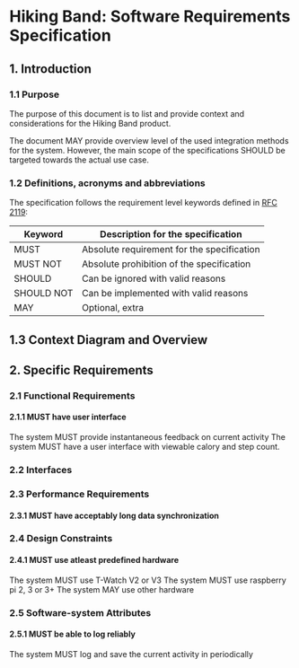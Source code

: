 # Hiking Band: Software Requirements Specification

## 1. Introduction

### 1.1 Purpose

The purpose of this document is to list and provide context and considerations for the Hiking Band product. 

The document MAY provide overview level of the used integration methods for the system. However, the main scope of the specifications SHOULD be targeted towards the actual use case. 

### 1.2 Definitions, acronyms and abbreviations

The specification follows the requirement level keywords defined in [RFC 2119](https://datatracker.ietf.org/doc/html/rfc2119):

|     Keyword      |      Description for the specification     |
| ---------------- | ------------------------------------------ |
| MUST             | Absolute requirement for the specification |
| MUST NOT         | Absolute prohibition of the specification  |
| SHOULD           | Can be ignored with valid reasons          |
| SHOULD NOT       | Can be implemented with valid reasons      |
| MAY              | Optional, extra                            |



## 1.3 Context Diagram and Overview

<Context Diagram place holder>

## 2. Specific Requirements

### 2.1 Functional Requirements

#### 2.1.1 MUST have user interface
The system MUST provide instantaneous feedback on current activity
The system MUST have a user interface with viewable calory and step count.

### 2.2 Interfaces

### 2.3 Performance Requirements

#### 2.3.1 MUST have acceptably long data synchronization

### 2.4 Design Constraints

#### 2.4.1 MUST use atleast predefined hardware
The system MUST use T-Watch V2 or V3
The system MUST use raspberry pi 2, 3 or 3+
The system MAY use other hardware 

### 2.5 Software-system Attributes

#### 2.5.1 MUST be able to log reliably

The system MUST log and save the current activity in periodically

